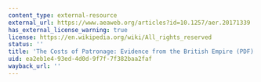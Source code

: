 ```yaml
---
content_type: external-resource
external_url: https://www.aeaweb.org/articles?id=10.1257/aer.20171339
has_external_license_warning: true
license: https://en.wikipedia.org/wiki/All_rights_reserved
status: ''
title: 'The Costs of Patronage: Evidence from the British Empire (PDF)'
uid: ea2eb1e4-93ed-4d0d-9f7f-7f382baa2faf
wayback_url: ''
---
```

